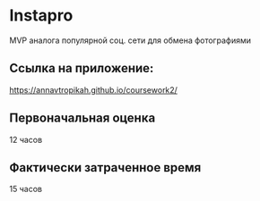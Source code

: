 # Instapro

MVP аналога популярной соц. сети для обмена фотографиями

## Ссылка на приложение:

https://annavtropikah.github.io/coursework2/

## Первоначальная оценка

12 часов

## Фактически затраченное время

15 часов
